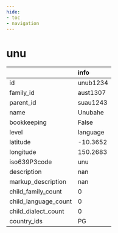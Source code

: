```yaml
---
hide:
- toc
- navigation
---
```

# unu
|                      | info     |
|:---------------------|:---------|
| id                   | unub1234 |
| family_id            | aust1307 |
| parent_id            | suau1243 |
| name                 | Unubahe  |
| bookkeeping          | False    |
| level                | language |
| latitude             | -10.3652 |
| longitude            | 150.2683 |
| iso639P3code         | unu      |
| description          | nan      |
| markup_description   | nan      |
| child_family_count   | 0        |
| child_language_count | 0        |
| child_dialect_count  | 0        |
| country_ids          | PG       |